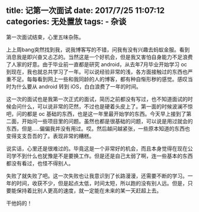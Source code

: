 title: 记第一次面试
date: 2017/7/25 11:07:12
categories: 无处置放
tags:
	- 杂谈
---

第一次面试结束，心里五味杂陈。

<!--more-->

上上周bang突然找到我，说我博客写的不错，问我有没有兴趣去蚂蚁金服。看到消息我是即兴奋又忐忑的。当然这是一个好机会，但是我又害怕自身能力不足浪费了人家的好意。由于毕业前一直都是研究 android，从去年7月毕业开始学习 oc 到现在，我也就总共学习了一年。可以说经验非常的浅，各方面接触过的东西也严重不足。每每看到网上一些和我同龄的人的博客，都有种自惭形秽的感觉。感叹当时为什么要从 android 转到 iOS，白白浪费了一年的时间。

这一次的面试也是我第一次正式的面试，简历之前都没有写过，也不知道面试的时候会问什么，可以说非常的茫然，不过也是硬着头皮上了。第一面的时候波澜不惊吧，问的都是 oc 基础的东西，也是这一年里最开始学的东西。今天早上接到了第二面，开始问一些项目里的问题。虽然也都是很基础的问题，可以说是用过就会的东西，但是.....偏偏我并没有用过。哎。然后越问越紧张，一些原本知道的东西也变得支支吾吾的了。表现非常的糟糕。

说实话，心里还是很难过的。毕竟这是一个非常好的机会，而且本身觉得在现在公司学不到什么也犹豫是不是要换工作。但是还是自己太弱了啊，连一些基本的东西都没有看过，也怪不得别人。

失败了就失败了吧。这一次失败也让我意识到了长路漫漫，还需要不断的学习。一年的时间，收获不少，但是起点太低，时间太短，所以跑的没有别人远。但是，只要能保持着比别人更高的速度，就一定能在未来的某一天赶超上去。

干他妈的！




